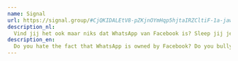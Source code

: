 ```yaml
---
name: Signal
url: https://signal.group/#CjQKIDALEtV8-pZKjnOYmHqp5hjtaIRZCltiF-1a-jawKXmpEhCOTCM76gtbgNqo2ddG2HQw
description_nl:
  Vind jij het ook maar niks dat WhatsApp van Facebook is? Sleep jij je vrienden graag mee naar een nieuw platform wat net wat minder goed werkt en waar ze je vervolgens nooit meer op antwoord geven zodat je maar alles in tweevoud stuurt? Hier is de chat voor jou <3
description_en:
  Do you hate the fact that WhatsApp is owned by Facebook? Do you bully your friends into using yet another different chat app that works just slightly worse and where they never answer you after the first time so you resort to sending everything twice? Here's a chat for you <3
---
```

